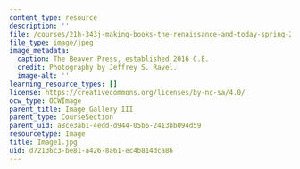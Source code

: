 ```yaml
---
content_type: resource
description: ''
file: /courses/21h-343j-making-books-the-renaissance-and-today-spring-2016/d72136c3be81a4268a61ec4b814dca86_Image1.jpg
file_type: image/jpeg
image_metadata:
  caption: The Beaver Press, established 2016 C.E.
  credit: Photography by Jeffrey S. Ravel.
  image-alt: ''
learning_resource_types: []
license: https://creativecommons.org/licenses/by-nc-sa/4.0/
ocw_type: OCWImage
parent_title: Image Gallery III
parent_type: CourseSection
parent_uid: a8ce3ab1-4edd-d944-05b6-2413bb094d59
resourcetype: Image
title: Image1.jpg
uid: d72136c3-be81-a426-8a61-ec4b814dca86
---
```

